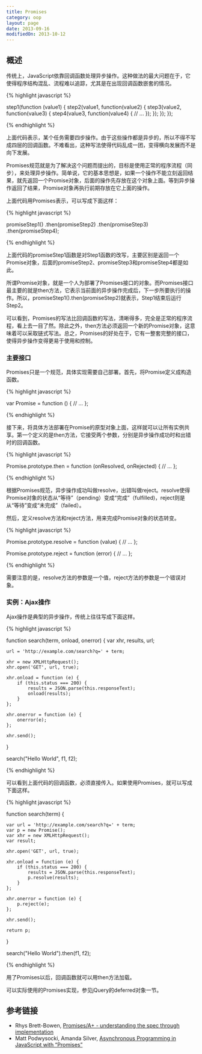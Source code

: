```yaml
---
title: Promises
category: oop
layout: page
date: 2013-09-16
modifiedOn: 2013-10-12
---
```


## 概述

传统上，JavaScript依靠回调函数处理异步操作。这种做法的最大问题在于，它使得程序结构混乱、流程难以追踪，尤其是在出现回调函数嵌套的情况。

{% highlight javascript %}

step1(function (value1) {
    step2(value1, function(value2) {
        step3(value2, function(value3) {
            step4(value3, function(value4) {
                // ...
            });
        });
    });
});

{% endhighlight %}

上面代码表示，某个任务需要四步操作。由于这些操作都是异步的，所以不得不写成四层的回调函数。不难看出，这种写法使得代码乱成一团，变得横向发展而不是向下发展。

Promises规范就是为了解决这个问题而提出的，目标是使用正常的程序流程（同步），来处理异步操作。简单说，它的基本思想是，如果一个操作不能立刻返回结果，就先返回一个Promise对象，后面的操作先存放在这个对象上面。等到异步操作返回了结果，Promise对象再执行前期存放在它上面的操作。

上面代码用Promises表示，可以写成下面这样：

{% highlight javascript %}

promiseStep1()
.then(promiseStep2)
.then(promiseStep3)
.then(promiseStep4);

{% endhighlight %}

上面代码的promiseStep1函数是对Step1函数的改写，主要区别是返回一个Promise对象，后面的promiseStep2、promiseStep3和promiseStep4都是如此。

所谓Promise对象，就是一个人为部署了Promises接口的对象。而Promises接口最主要的就是then方法，它表示当前面的异步操作完成后，下一步所要执行的操作。所以，promiseStep1().then(promiseStep2)就表示，Step1结束后运行Step2。

可以看到，Promises的写法比回调函数的写法，清晰得多，完全是正常的程序流程，看上去一目了然。除此之外，then方法必须返回一个新的Promise对象，这意味着可以采取链式写法。总之，Promises的好处在于，它有一整套完整的接口，使得异步操作变得更易于使用和控制。

### 主要接口

Promises只是一个规范，具体实现需要自己部署。首先，将Promise定义成构造函数。

{% highlight javascript %}

var Promise = function () {
	// ...
};

{% endhighlight %}

接下来，将具体方法部署在Promise的原型对象上面，这样就可以让所有实例共享。第一个定义的是then方法，它接受两个参数，分别是异步操作成功时和出错时的回调函数。

{% highlight javascript %}

Promise.prototype.then = function (onResolved, onRejected) {
	// ...
};

{% endhighlight %}

根据Promises规范，异步操作成功叫做resolve，出错叫做reject。resolve使得Promise对象的状态从“等待”（pending）变成“完成”（fulfilled)，reject则是从“等待”变成“未完成”（failed）。

然后，定义resolve方法和reject方法，用来完成Promise对象的状态转变。

{% highlight javascript %}

Promise.prototype.resolve = function (value) {
	// ...
};
 
Promise.prototype.reject = function (error) {
	// ...
};

{% endhighlight %}

需要注意的是，resolve方法的参数是一个值，reject方法的参数是一个错误对象。

### 实例：Ajax操作

Ajax操作是典型的异步操作，传统上往往写成下面这样。

{% highlight javascript %}

function search(term, onload, onerror) {
	var xhr, results, url;
 
	url = 'http://example.com/search?q=' + term;
 
	xhr = new XMLHttpRequest();
	xhr.open('GET', url, true);
 
	xhr.onload = function (e) {
		if (this.status === 200) {
			results = JSON.parse(this.responseText);
			onload(results);
		}
	};
 
	xhr.onerror = function (e) {
		onerror(e);
	};

	xhr.send();
}

search("Hello World", f1, f2);

{% endhighlight %}

可以看到上面代码的回调函数，必须直接传入。如果使用Promises，就可以写成下面这样。

{% highlight javascript %}

function search(term) {

	var url = 'http://example.com/search?q=' + term;
	var p = new Promise();
	var xhr = new XMLHttpRequest();
	var result;

	xhr.open('GET', url, true);
 
	xhr.onload = function (e) {
		if (this.status === 200) {
			results = JSON.parse(this.responseText);
			p.resolve(results);
		}
	};
 
	xhr.onerror = function (e) {
		p.reject(e);
	};
 
	xhr.send();
 
	return p;
}

search("Hello World").then(f1, f2);

{% endhighlight %}

用了Promises以后，回调函数就可以用then方法加载。

可以实际使用的Promises实现，参见jQuery的deferred对象一节。

## 参考链接

- Rhys Brett-Bowen, [Promises/A+ - understanding the spec through implementation](http://modernjavascript.blogspot.com/2013/08/promisesa-understanding-by-doing.html)
- Matt Podwysocki, Amanda Silver, [Asynchronous Programming in JavaScript with “Promises”](http://blogs.msdn.com/b/ie/archive/2011/09/11/asynchronous-programming-in-javascript-with-promises.aspx)
